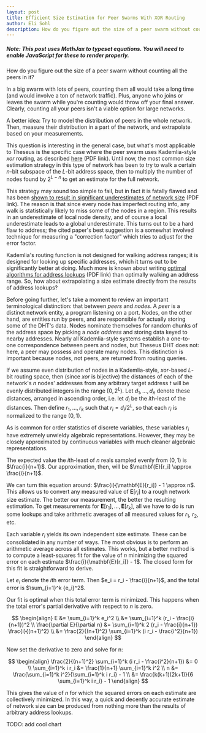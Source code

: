 ```yaml
---
layout: post
title: Efficient Size Estimation for Peer Swarms With XOR Routing
author: Eli Sohl
description: How do you figure out the size of a peer swarm without counting all the peers in it?
---
```



<h5 id="noscript_notice">Note: This post uses MathJax to typeset equations. You will need to enable JavaScript for these to render properly.</h5>
<script src="/sohliloquies/assets/js/noscriptnoticer.js"></script>

How do you figure out the size of a peer swarm without counting all the peers in it?

In a big swarm with lots of peers, counting them all would take a long time (and would involve a ton of network traffic). Plus, anyone who joins or leaves the swarm while you're counting would throw off your final answer. Clearly, counting all your peers isn't a viable option for large networks.

A better idea: Try to model the distribution of peers in the whole network. Then, measure their distribution in a part of the network, and extrapolate based on your measurements.

This question is interesting in the general case, but what's most applicable to Theseus is the specific case where the peer swarm uses Kademlia-style $xor$ routing, as described [here](http://www.scs.stanford.edu/~dm/home/papers/kpos.pdf) (PDF link). Until now, the most common size estimation strategy in this type of network has been to try to walk a certain $n$-bit subspace of the $L$-bit address space, then to multiply the number of nodes found by $2^{L-n}$ to get an estimate for the full network.

This strategy may sound too simple to fail, but in fact it is fatally flawed and has been [shown to result in significant underestimates of network size](https://www.cs.helsinki.fi/u/lxwang/publications/P2P2013_13.pdf) (PDF link). The reason is that since every node has imperfect routing info, any walk is statistically likely to miss some of the nodes in a region. This results in an underestimate of local node density, and of course a local underestimate leads to a global underestimate. This turns out to be a hard flaw to address; the cited paper's best suggestion is a somewhat involved technique for measuring a "correction factor" which tries to adjust for the error factor.

Kademlia's routing function is not designed for walking address ranges; it is designed for looking up specific addresses, which it turns out to be significantly better at doing. Much more is known about writing [optimal algorithms for address lookups](https://gnunet.org/sites/default/files/SKademlia2007.pdf) (PDF link) than optimally walking an address range. So, how about extrapolating a size estimate directly from the results of address lookups?

Before going further, let's take a moment to review an important terminological distinction: that between _peers_ and _nodes_. A _peer_ is a distinct network entity, a program listening on a port. Nodes, on the other hand, are entities run by peers, and are responsible for actually storing some of the DHT's data. Nodes nominate themselves for random chunks of the address space by picking a _node address_ and storing data keyed to nearby addresses. Nearly all Kademlia-style systems establish a one-to-one correspondence between peers and nodes, but Theseus DHT does not: here, a peer may possess and operate many nodes. This distinction is important because nodes, not peers, are returned from routing queries.

If we assume even distribution of nodes in a Kademlia-style, $xor$-based $L$-bit routing space, then (since $xor$ is bijective) the distances of each of the network's $n$ nodes' addresses from any arbitrary target address $t$ will be evenly distributed integers in the range $[0, 2^L)$. Let $d_1, \ldots, d_n$ denote these distances, arranged in ascending order, i.e. let $d_i$ be the $i$th-least of the distances. Then define $r_1, \ldots, r_k$ such that $r_i = d_i / 2^L$, so that each $r_i$ is normalized to the range $(0, 1)$.

As is common for order statistics of discrete variables, these variables $r_i$ have extremely unwieldy algebraic representations. However, they may be closely approximated by continuous variables with much cleaner algebraic representations.

The expected value the $i$th-least of $n$ reals sampled evenly from $(0, 1)$ is $\frac{i}{n+1}$. Our approximation, then, will be $\mathbf{E}[r_i] \approx \frac{i}{n+1}$.

We can turn this equation around: $\frac{i}{\mathbf{E}[r_i]} - 1 \approx n$. This allows us to convert any measured value of $\mathbf{E}[r_i]$ to a rough network size estimate. The better our measurement, the better the resulting estimation. To get measurements for $\mathbf{E}[r_1], \ldots, \mathbf{E}[r_k]$, all we have to do is run some lookups and take arithmetic averages of all measured values for $r_1$, $r_2$, etc.

Each variable $r_i$ yields its own independent size estimate. These can be consolidated in any number of ways. The most obvious is to perform an arithmetic average across all estimates. This works, but a better method is to compute a least-squares fit for the value of $n$ minimizing the squared error on each estimate $\frac{i}{\mathbf{E}[r_i]} - 1$. The closed form for this fit is straightforward to derive.

Let $e_i$ denote the $i$th error term. Then $e_i = r_i - \frac{i}{n+1}$, and the total error is $\sum_{i=1}^k {e_i}^2$.

Our fit is optimal when this total error term is minimized. This happens when the total error's partial derivative with respect to $n$ is zero.

$$
\begin{align}
E &= \sum_{i=1}^k e_i^2 \\
&= \sum_{i=1}^k (r_i - \frac{i}{n+1})^2 \\
\frac{\partial E}{\partial n} &= \sum_{i=1}^k 2 (r_i - \frac{i}{n+1}) \frac{i}{(n+1)^2} \\
&= \frac{2}{(n+1)^2} \sum_{i=1}^k (i r_i - \frac{i^2}{n+1})
\end{align}
$$

Now set the derivative to zero and solve for n:

$$
\begin{align}
\frac{2}{(n+1)^2} \sum_{i=1}^k (i r_i - \frac{i^2}{n+1}) &= 0 \\
\sum_{i=1}^k i r_i &= \frac{1}{n+1} \sum_{i=1}^k i^2 \\
n &= \frac{\sum_{i=1}^k i^2}{\sum_{i=1}^k i r_i} - 1 \\
&= \frac{k(k+1)(2k+1)}{6 \sum_{i=1}^k i r_i} - 1
\end{align}
$$

This gives the value of $n$ for which the squared errors on each estimate are collectively minimized. In this way, a quick and decently accurate estimate of network size can be produced from nothing more than the results of arbitrary address lookups.


TODO: add cool chart
